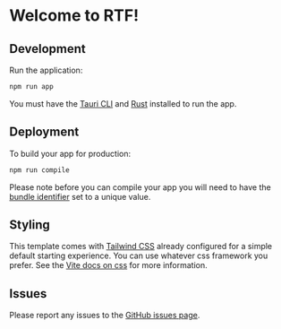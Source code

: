 # Welcome to RTF!

## Development

Run the application:

```sh
npm run app
```

You must have the [Tauri CLI](https://v1.tauri.app/docs/getting-started/installation) and [Rust](https://www.rust-lang.org/tools/install) installed to run the app.

## Deployment

To build your app for production:

```sh
npm run compile
```

Please note before you can compile your app you will need to have the [bundle identifier](https://v1.tauri.app/v1/api/config/#bundleconfig.identifier) set to a unique value.

## Styling

This template comes with [Tailwind CSS](https://tailwindcss.com/) already configured for a simple default starting experience. You can use whatever css framework you prefer. See the [Vite docs on css](https://vitejs.dev/guide/features.html#css) for more information.

## Issues

Please report any issues to the [GitHub issues page](https://github.com/assembley-line/rtf-tauri-template/issues).